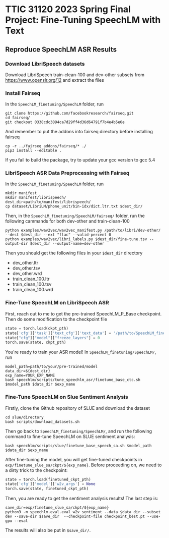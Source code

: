 
# TTIC 31120 2023 Spring Final Project: Fine-Tuning SpeechLM with Text

## Reproduce SpeechLM ASR Results
### Download LibriSpeech datasets
Download LibriSpeech train-clean-100 and dev-other subsets from https://www.openslr.org/12 and extract the files

### Install Fairseq
In the ``SpeechLM_finetuning/SpeechLM`` folder, run
```
git clone https://github.com/facebookresearch/fairseq.git
cd fairseq/
git checkout 0338cdc3094ca7d29ff4d36d64791f7b4e4b5e6e
```

And remember to put the addons into fairseq directory before installing fairseq
```
cp -r ../fairseq_addons/fairseq/* ./
pip3 install --editable .
```
If you fail to build the package, try to update your gcc version to gcc 5.4

### LibriSpeech ASR Data Preprocessing with Fairseq
In the ``SpeechLM_finetuning/SpeechLM`` folder, run
```
mkdir manifest
mkdir manifest/librispeech/
dest_dir=path/to/manifest/librispeech/
cp dataset/LibriLM/phone_unit/bin-idx/dict.ltr.txt $dest_dir/
```
Then, in the ``SpeechLM_finetuning/SpeechLM/fairseq/`` folder, run the following cammands for both dev-other and train-clean-100
```
python examples/wav2vec/wav2vec_manifest.py /path/to/libri/dev-other/ --dest $dest_dir --ext "flac" --valid-percent 0 
python examples/wav2vec/libri_labels.py $dest_dir/fine-tune.tsv --output-dir $dest_dir --output-name=dev-other                      
```
Then you should get the following files in your ``$dest_dir`` directory
- dev_other.ltr
- dev_other.tsv
- dev_other.wrd
- train_clean_100.ltr
- train_clean_100.tsv
- train_clean_100.wrd

### Fine-Tune SpeechLM on LibriSpeech ASR
First, reach out to me to get the pre-trained SpeechLM_P_Base checkpoint. Then do some modification to the checkpoint file
```python
state = torch.load(ckpt_pth)
state['cfg']['task']['text_cfg']['text_data'] = '/path/to/SpeechLM_finetuning/SpeechLM/dataset/LibriLM/phone_unit/bin-idx/'
state["cfg"]["model"]["freeze_layers"] = 0 
torch.save(state, ckpt_pth)
```

You're ready to train your ASR model! In ``SpeechLM_finetuning/SpeechLM/``, run
```
model_path=path/to/your/pre-trained/model
data_dir=${dest_dir}
exp_name=YOUR_EXP_NAME
bash speechlm/scripts/tune_speechlm_asr/finetune_base_ctc.sh $model_path $data_dir $exp_name
```

### Fine-Tune SpeechLM on Slue Sentiment Analysis
Firstly, clone the Github repository of SLUE and download the dataset
```
cd slue/directory
bash scripts/download_datasets.sh
```

Then go back to ``SpeechLM_finetuning/SpeechLM/``, and run the following command to fine-tune SpeechLM on SLUE sentiment analysis:
```
bash speechlm/scripts/slue/finetune_base_speech_sa.sh $model_path $data_dir $exp_name     
```
After fine-tuning the model, you will get fine-tuned checkpoints in ``exp/finetune_slue_sa/ckpt/${exp_name}``.
Before proceeding on, we need to a dirty trick to the checkpoint:
```python
state = torch.load(finetuned_ckpt_pth)
state['cfg']['model']['w2v_args'] = None
torch.save(state, finetuned_ckpt_pth)
```

Then, you are ready to get the sentiment analysis results! The last step is:
```
save_dir=exp/finetune_slue_sa/ckpt/${exp_name}
python3 -m speechlm.eval.eval_w2v_sentiment --data $data_dir --subset dev --save-dir $save_dir  --checkpoint-file checkpoint_best.pt --use-gpu --eval
```
The results will also be put in ``$save_dir/``.

<!-- ### Fine-Tune SpeechLM on Slue Sentiment Analysis with Text Inputs
First prepare text inputs for SpeechLM
```
slue_path=path/to/slue/manifest
bash speechlm/data_process/prepare_phn2ltr_slue.sh ${slue_path}/slue-voxceleb/ slue-voxceleb
bash speechlm/data_process/prepare_phn2ltr_slue.sh ${slue_path}/slue-voxpopuli/ slue-voxpopuli 
``` -->
<!-- ## Sentiment Analysis on SLUE with Speech Inputs
Download the SLUE dataset

## Sentiment Analysis on SLUE with Text Inputs

# SpeechLM


## Extract features using pre-trained models
For easier use of our pre-trained models, we merge all inference-related code to [`SpeechLM.py`](SpeechLM.py) and make cleaned checkpoints [~~`SpeechLM-P Base`~~](https://valle.blob.core.windows.net/share/speechlm/speechlmp_base_checkpoint_clean.pt?sv=2020-04-08&st=2023-04-04T05%3A42%3A17Z&se=2033-04-05T05%3A42%3A00Z&sr=b&sp=r&sig=DN7VwaEWhrhRPiyuT84mJpohrMeJsEPq4o6qRr8BNsk%3D) [`SpeechLM-H Base`](https://valle.blob.core.windows.net/share/speechlm/speechlmh_base_checkpoint_clean.pt?sv=2020-04-08&st=2023-04-04T05%3A43%3A07Z&se=2033-04-05T05%3A43%3A00Z&sr=b&sp=r&sig=T9oaIvrb3z3Wo5GTZp8eP2x7B7yuQ%2B80Ff1KhuWrrKg%3D) [`SpeechLM-P Large`](https://valle.blob.core.windows.net/share/speechlm/speechlmp_large_checkpoint_clean.pt?sv=2020-04-08&st=2023-04-04T05%3A43%3A33Z&se=2033-04-05T05%3A43%3A00Z&sr=b&sp=r&sig=qfWBNdiIGuDgkgUiHXaWnPiVbUHm3VSp%2FHTlWrCghRk%3D) by removing non-required modules. Now you can directly use the following script to extract your speech features:
```python
import torch
import torch.nn.functional as F
from SpeechLM import SpeechLMConfig, SpeechLM

checkpoint = torch.load('path/to/the/cleaned/checkpoint.pt')
cfg = SpeechLMConfig(checkpoint['cfg']['model'])
model = SpeechLM(cfg)
model.load_state_dict(checkpoint['model'])
model.eval()

wav_input_16khz = torch.randn(1,10000)
normalize = checkpoint['cfg']['task']['normalize']  # False for base model, True for large model
if normalize:
    wav_input_16khz = F.layer_norm(wav_input_16khz[0], wav_input_16khz[0].shape).unsqueeze(0)

# extract the representation of last layer
rep = model.extract_features(wav_input_16khz)[0]

# extract the representation of each layer
output_layer = model.cfg.encoder_layers + model.cfg.text_transformer.encoder.layers
rep, layer_results = model.extract_features(wav_input_16khz, output_layer=output_layer, ret_layer_results=True)[0]
layer_reps = [x.transpose(0, 1) for x in layer_results]
```


## Setup
To fine-tune or pre-train more models, please follow the instructions below.

```bash
git submodule update --init SpeechLM/fairseq
cd SpeechLM/
pip install --editable fairseq/
pip install sacrebleu==1.5.1
```

## ASR on LibriSpeech
### Data preparation
Please follow the steps of wav2vec 2.0 manifest [here](https://github.com/pytorch/fairseq/tree/main/examples/wav2vec#prepare-training-data-manifest) to prepare `train.tsv` and `train.ltr`. You should make sure the vocabulary [`dict.ltr.txt`](dataset/LibriSpeech/asr/dict.ltr.txt) is the same as that used for the pre-trained model.

Put yout prepared data into `$data_dir`, we provided eamples in [`dataset/LibriSpeech/asr`](dataset/LibriSpeech/asr/). 

### Fine-tune a CTC model
- Fine-tune the base model
    ```bash
    # Usage: speechlm/scripts/tune_speechlm_asr/finetune_base_ctc.sh <model_path> <data_dir> <cpt_tag> [mount=$PWD] [world_size=8] [update_freq=1]
    model_path=path/to/your/pre-trained/model
    data_dir=dataset/LibriSpeech/asr
    bash speechlm/scripts/tune_speechlm_asr/finetune_base_ctc.sh $model_path $data_dir 'tag400k'
    ```
- Fine-tune the large model
    ```bash
    # Usage: speechlm/scripts/tune_speechlm_asr/finetune_large_ctc.sh <model_path> <data_dir> <cpt_tag> [mount=$PWD] [world_size=8] [update_freq=4]
    model_path=path/to/your/pre-trained/model
    data_dir=dataset/LibriSpeech/asr
    bash speechlm/scripts/tune_speechlm_asr/finetune_large_ctc.sh $model_path $data_dir 'tag400k'
    ```
### Decode
- Directly decode a CTC model.
    ```bash
    # Usage: speechlm/scripts/tune_speechlm_asr/inference_ctc.sh <model_path> <data_dir> [gen-set=dev_clean,dev_other,test_clean,test_other]
    model_path=path/to/your/fine-tuned/model
    data_dir=dataset/LibriSpeech/asr
    bash speechlm/scripts/tune_speechlm_asr/inference_ctc.sh $model_path $data_dir
    # for large models
    # bash speechlm/scripts/tune_speechlm_asr/inference_ctc_large.sh $model_path $data_dir
    ```
- Decode with 4-gram language model using [flashlight](https://github.com/flashlight/flashlight/tree/main/bindings/python) and [kenlm](https://github.com/kpu/kenlm).
    > Please put [4-gram.arpa](https://www.openslr.org/resources/11/4-gram.arpa.gz) and the word-to-letter lexicon [librispeech_lexicon.lst](https://drive.google.com/file/d/1q7IbNGqtwXnctjvuvpviQ4ZmepFHQmTO/view?usp=sharing) into `$data_dir`.
    ```bash
    # Usage: speechlm/scripts/tune_speechlm_asr/inference_ctc_kenlm.sh <model_path> <data_dir> [gen-set=dev_clean,dev_other,test_clean,test_other]
    model_path=path/to/your/fine-tuned/model
    data_dir=dataset/LibriSpeech/asr
    bash speechlm/scripts/tune_speechlm_asr/inference_ctc_kenlm.sh $model_path $data_dir
    ```
- Decode large models with fairseq-lm using [flashlight](https://github.com/flashlight/flashlight/tree/main/bindings/python).
    > Please put [lm_librispeech_word_transformer.pt](https://dl.fbaipublicfiles.com/wav2letter/sota/2019/lm/lm_librispeech_word_transformer.pt) and its vocabulary [`dict.txt`](https://dl.fbaipublicfiles.com/wav2letter/sota/2019/lm/lm_librispeech_word_transformer.dict) into `$data_dir/fairseq_word_lm`, and the word-to-letter lexicon [librispeech_lexicon.lst](https://drive.google.com/file/d/1q7IbNGqtwXnctjvuvpviQ4ZmepFHQmTO/view?usp=sharing) into `$data_dir`. Capitalize the `dict.txt` to amke it compatible with the word-to-letter lexicon.
    ```bash
    # Usage: speechlm/scripts/tune_speechlm_asr/inference_ctc_large_fsqlm.sh <model_path> <data_dir> [gen-set=dev_clean,dev_other,test_clean,test_other]
    model_path=path/to/your/fine-tuned/model
    data_dir=dataset/LibriSpeech/asr
    bash speechlm/scripts/tune_speechlm_asr/inference_ctc_large_fsqlm.sh $model_path $data_dir dev_other
    ```

## ST on CoVoST-2
### Data Preparation
1. Download [Common Voice audio clips](https://commonvoice.mozilla.org/en/datasets) (version 4) for English into `$cv_root/en`.
2. Get data manifest. The following script will convert mp3 files to waveform, create tsv file containing speech/translation paires, create data config files.
    ```bash
    lang=de # ca,ar,tr
    cv_root=dataset/CommonVoice/v4
    bash speechlm/data_process/prepare_covost2_enxx.sh $lang $cv_root
    ```
    We provided examples in [`dataset/CommonVoice/v4/en/en-de`](dataset/CommonVoice/v4/en/en-de).

### Fine-tune a encoder-decoder model
- Fine-tune the Base model (fine-tuned models will be stored in `$mount/exp/finetune_covost`).

    ```bash
    model_path=path/to/your/pre-trained/model
    lang=de # ca,ar,tr
    data_dir=dataset/CommonVoice/v4/en/en-${lang}
    # Usage (Base model): speechlm/scripts/tune_speechlm_st/ft_base_covost_enxx.sh <model_path> <data_dir> <lang> <cpt-tag> [mount=$PWD] [world_size=8] [update_freq=2]
    bash speechlm/scripts/tune_speechlm_st/ft_base_covost_enxx.sh $model_path $data_dir $lang 'tag400k'
    ```
- Fine-tune the Large model (fine-tuned models will be stored in `$mount/exp/finetune_covost`).
    ```bash
    # Usage (Large model): speechlm/scripts/tune_speechlm_st/ft_large_covost_enxx.sh <model_path> <data_dir> <lang> <cpt-tag> [mount=$PWD] [world_size=8] [update_freq=4]
    bash speechlm/scripts/tune_speechlm_st/ft_large_covost_enxx.sh $model_path $data_dir $lang 'tag400k'
    ```

### Decode
- Decode the base model
    ```bash
    # Usage: speechlm/scripts/tune_speechlm_st/inference_base.sh <model_path> <data_dir> <lang> [gen-set=dev] [beam_size=5]
    model_path=path/to/your/fine-tuned/model
    lang=de # ca,ar,tr
    data_dir=dataset/CommonVoice/v4/en/en-${lang}
    bash speechlm/scripts/tune_speechlm_st/inference_base.sh $model_path $data_dir $lang dev
    ```
- Decode the large model
    ```bash
    # Usage: speechlm/scripts/tune_speechlm_st/inference_large.sh <model_path> <data_dir> <lang> [gen-set=dev] [beam_size=5]
    bash speechlm/scripts/tune_speechlm_st/inference_large.sh $model_path $data_dir $lang dev
    ```

## Universal Representation Evaluation on SUPERB

Please refer to [**SUPERB**](https://superbbenchmark.org/) for the downstreaming tasks.

## Pre-train
Please follow the instructions of [Tokenizer](README.md#Tokenizers) to prepare the pre-training data. We provided examples in [`dataset`](dataset).
- SpeechLM-P Base model

    Models will be stored in `$mount/pretrain`.
    ```bash
    data_dir=dataset/LibriSpeech/phone_unit   # should contain train_960.{tsv,phn}
    text_data_dir=dataset/LibriLM/phone_unit/bin-idx     # should contain train_text.phn-ltr.{phn,ltr}.{bin,idx}
    # Usage: speechlm/scripts/pretrain_speechlm/base_speechlmp.sh <data_dir> <text_data_dir> [mount=$PWD] [world_size=32] [update_freq=1]
    bash speechlm/scripts/pretrain_speechlm/base_speechlmp.sh $data_dir $text_data_dir
    ```
- SpeechLM-H Base model
    ```bash
    data_dir=dataset/LibriSpeech/hidden_unit  # should contain train_960.{tsv,phn}
    text_data_dir=dataset/LibriLM/km-ltr/bin-idx     # should contain train_text.km-ltr.{km,ltr}.{bin,idx}
    # Usage: speechlm/scripts/pretrain_speechlm/base_speechlmh.sh <data_dir> <text_data_dir> [mount=$PWD] [world_size=32] [update_freq=1]
    bash speechlm/scripts/pretrain_speechlm/base_speechlmp.sh $data_dir $text_data_dir
    ```
- SpeechLM-P Large model
    ```bash
    data_dir=dataset/LibriSpeech/phone_unit   # should contain train_960.{tsv,phn}
    text_data_dir=dataset/LibriLM/phone_unit/bin-idx     # should contain train_text.phn-ltr.{phn,ltr}.{bin,idx}
    # Usage: speechlm/scripts/pretrain_speechlm/base_speechlmp.sh <data_dir> <text_data_dir> [mount=$PWD] [world_size=32] [update_freq=1]
    bash speechlm/scripts/pretrain_speechlm/large_speechlmp.sh $data_dir $text_data_dir
    ```


## Tokenizers
### Phoneme-unit Tokenizer for Speech
This tokenizer is used to produce the frame-laigned phonemes for unlabeled speech, which is actually a hybrid HMM ASR model.

In the Base setting, we use 100h LibriSpeech labeled data to train the HMM model under Kaldi recipe, then decode the unpaired speech and get the aligned phonemes from the lattice.
Here we provided the processed phonemes of 960h speech here: [`train_960.tsv`](https://drive.google.com/file/d/1rxlikMglL2kEsF4NfqekZRoA02klY7CE/view?usp=sharing), [`train_960.phn`](), [`dev_clean.tsv`](https://drive.google.com/file/d/1NuVwe687jLBFkDLRy1EV2A2uXyV_kBo2/view?usp=sharing), [`dev_clean.phn`](https://drive.google.com/file/d/1cq_gbS-UgCALOoaE5QmhWrhkTdXuc_Uc/view?usp=sharing). Note that the label-rate is 100 (10ms).

> The phoneme inventory is 300+ word-position-dependent phones including silence phones.

### Phoneme-unit Tokenizer for Text
This tokenizer is used to phonemize the unpaired text data to (phonemes, letters) paired data, following a `words -> phonemes -> upsampled phones` pipeline.

The following script will download LibriSpeech LM corpus and produce the required data: `train_text.phn-ltr.phn.{idx,bin}` and `train_text.phn-ltr.ltr.{idx,bin}`. 
> Before runing it, make sure you have our provided [`dict.phn.txt`](dataset/LibriLM/phone_unit/bin-idx/dict.phn.txt) and [`dict.ltr.txt`](dataset/LibriLM/phone_unit/bin-idx/dict.ltr.txt) in the output dir `dataset/LibriLM/phone_unit/bin-idx/`.

> The phoneme inventory is 300+ word-position-dependent phones including silence phones.

```bash
# data will be in dataset/LibriLM/phone_unit/
bash speechlm/data_process/prepare_phn2ltr_librilm.sh
```
### Hidden-unit Tokenizer for Speech
Please follow the steps of data preparation for HuBERT [here](https://github.com/facebookresearch/fairseq/tree/main/examples/hubert#data-preparation) to prepare 1) wav recordings [`train.tsv`](dataset/LibriSpeech/hidden_unit/train_sample100.tsv) and 2) corresponding hidden-units [`train.km`](dataset/LibriSpeech/hidden_unit/train_sample100.km), and 3) unit vocabulary [`dict.km.txt`](dataset/LibriSpeech/hidden_unit/dict.km.txt).

### Hidden-unit Tokenizer for Text
This tokenizer is used to produce the speech-style hidden units from unpaired text.
We train a [FastSpeech](https://arxiv.org/abs/2006.04558)-like model (instead generating continuous spectrum in the original paper, here we generate discrete units) on a small amount of ASR data ([100 hrs LibriSpeech](http://www.openslr.org/12)) as the tokenizer.

Train:
1. Convert asr transcripts to phoneme sequence with duration information.
2. Extract hidden-units from speech, using the [Hidden-unit Tokenizer for Speech](#hidden-unit-tokenizer-for-speech).
3. Train the [model](speechlm/models/fasttext2unit.py) on the paired data:
    ```bash
    data_dir=dataset/LibriSpeech/fast_phone2unit
    bash speechlm/scripts/tokenizer_fastT2U/train_s_5e-4.sh $data_dir
    ```
> The phoneme inventory is 41 mono phones including silence phones.

Inference:

4. Convert text data to phoneme sequence by [`lexicon`](https://drive.google.com/file/d/1dh9NEx_cCF9_Aa0UcKyl9j00GXs6LmLQ/view?usp=sharing).
5. [Generate](speechlm/scripts/tokenizer_fastT2U/generate.sh) hidden units for a large text corpus:
    ```bash
    gen_set=dataset/LibriSpeech/fast_phone2unit/genset_examples
    bash speechlm/scripts/tokenizer_fastT2U/generate.sh $model_path $gen_set
    ```
We provided train/generate data examples in [`dataset/LibriSpeech/fast_phone2unit`](dataset/LibriSpeech/fast_phone2unit), and the model checkpoint [here](https://drive.google.com/file/d/1e-aYf8hPXuly8DEvNg5SISOlcUxsgED0/view?usp=sharing).

## License

This project is licensed under the license found in the LICENSE file in the root directory of this source tree.
Portions of the source code are based on the [FAIRSEQ](https://github.com/pytorch/fairseq).

[Microsoft Open Source Code of Conduct](https://opensource.microsoft.com/codeofconduct)

## Reference

If you find our work is useful in your research, please cite the following paper:

```bibtex
@article{zhang2022speechlm,
  title   = {SpeechLM: Enhanced Speech Pre-Training with Unpaired Textual Data},
  author  = {Zhang, Ziqiang and Chen, Sanyuan and Zhou, Long and Wu, Yu and Ren, Shuo and Liu, Shujie and Yao, Zhuoyuan and Gong, Xun and Dai, Lirong and Li, Jinyu and Wei, Furu},
  eprint={2209.15329},
  archivePrefix={arXiv},
  primaryClass={cs.CL},
  year={2022}
}
```

### Contact Information

For help or issues using SpeechLM models, please submit a GitHub issue.

For other communications related to SpeechLM, please contact Long Zhou (`lozhou@microsoft.com